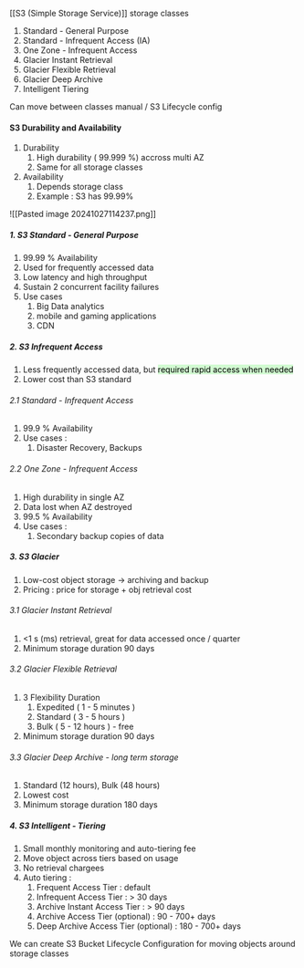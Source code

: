 [[S3 (Simple Storage Service)]] storage classes
1. Standard - General Purpose
2. Standard - Infrequent Access (IA)
3. One Zone - Infrequent Access
4. Glacier Instant Retrieval
5. Glacier Flexible Retrieval
6. Glacier Deep Archive
7. Intelligent Tiering

Can move between classes manual / S3 Lifecycle config

#### S3 Durability and Availability
1. Durability
	1. High durability ( 99.999 %) accross multi AZ
	2. Same for all storage classes
2. Availability
	1. Depends storage class
	2. Example : S3 has 99.99%
	
![[Pasted image 20241027114237.png]]
##### 1. S3 Standard - General Purpose
1. 99.99 % Availability
2. Used for frequently accessed data
3. Low latency and high throughput
4. Sustain 2 concurrent facility failures
5. Use cases
	1. Big Data analytics
	2. mobile and gaming applications
	3. CDN

##### 2. S3 Infrequent Access
1. Less frequently accessed data, but <mark style="background: #BBFABBA6;">required rapid access when needed</mark>
2. Lower cost than S3 standard
###### 2.1 Standard - Infrequent Access
1. 99.9 % Availability
2. Use cases :
	1. Disaster Recovery, Backups
###### 2.2 One Zone - Infrequent Access
1. High durability in single AZ
2. Data lost when AZ destroyed
3. 99.5 % Availability
4. Use cases : 
	1. Secondary backup copies of data

##### 3. S3 Glacier
1. Low-cost object storage -> archiving and backup
2. Pricing : price for storage + obj retrieval cost

###### 3.1 Glacier Instant Retrieval
1. <1 s (ms) retrieval, great for data accessed once / quarter
2. Minimum storage duration 90 days

###### 3.2 Glacier Flexible Retrieval
1. 3 Flexibility Duration
	1. Expedited ( 1 - 5 minutes )
	2. Standard ( 3 - 5 hours )
	3. Bulk ( 5 - 12 hours ) - free
2. Minimum storage duration 90 days

###### 3.3 Glacier Deep Archive - long term storage
1. Standard (12 hours), Bulk (48 hours)
2. Lowest cost
3. Minimum storage duration 180 days

##### 4. S3 Intelligent - Tiering
1. Small monthly monitoring and auto-tiering fee
2. Move object across tiers based on usage
3. No retrieval chargees
4. Auto tiering : 
	1. Frequent Access Tier : default
	2. Infrequent Access Tier : > 30 days
	3. Archive Instant Access Tier : > 90 days
	4. Archive Access Tier (optional) : 90 - 700+ days
	5. Deep Archive Access Tier (optional) : 180 - 700+ days

We can create S3 Bucket Lifecycle Configuration for moving objects around storage classes